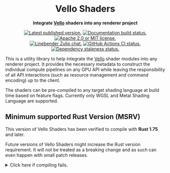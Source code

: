 <div align="center">

# Vello Shaders

**Integrate [Vello] shaders into any renderer project**

[![Latest published version.](https://img.shields.io/crates/v/vello_shaders.svg)](https://crates.io/crates/vello_shaders)
[![Documentation build status.](https://img.shields.io/docsrs/vello_shaders.svg)](https://docs.rs/vello_shaders)
[![Apache 2.0 or MIT license.](https://img.shields.io/badge/license-Apache--2.0_OR_MIT-blue.svg)](#license)
\
[![Linebender Zulip chat.](https://img.shields.io/badge/Linebender-%23gpu-blue?logo=Zulip)](https://xi.zulipchat.com/#narrow/stream/197075-gpu)
[![GitHub Actions CI status.](https://img.shields.io/github/actions/workflow/status/linebender/vello/ci.yml?logo=github&label=CI)](https://github.com/linebender/vello/actions)
[![Dependency staleness status.](https://deps.rs/crate/vello_shaders/latest/status.svg)](https://deps.rs/crate/vello_shaders)

</div>

This is a utility library to help integrate the [Vello] shader modules into any renderer project.
It provides the necessary metadata to construct the individual compute pipelines on any GPU API while leaving the responsibility of all API interactions (such as resource management and command encoding) up to the client.

The shaders can be pre-compiled to any target shading language at build time based on feature flags.
Currently only WGSL and Metal Shading Language are supported.

## Minimum supported Rust Version (MSRV)

This version of Vello Shaders has been verified to compile with **Rust 1.75** and later.

Future versions of Vello Shaders might increase the Rust version requirement.
It will not be treated as a breaking change and as such can even happen with small patch releases.

<details>
<summary>Click here if compiling fails.</summary>

As time has passed, some of Vello Shaders' dependencies could have released versions with a higher Rust requirement.
If you encounter a compilation issue due to a dependency and don't want to upgrade your Rust toolchain, then you could downgrade the dependency.

```sh
# Use the problematic dependency's name and version
cargo update -p package_name --precise 0.1.1
```
</details>

[Vello]: https://github.com/linebender/vello
